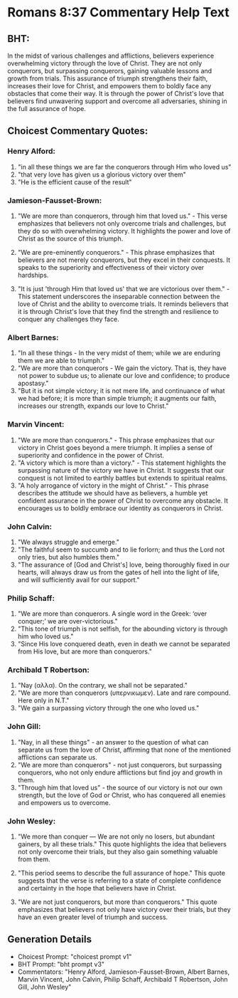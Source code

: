 # Romans 8:37 Commentary Help Text

## BHT:
In the midst of various challenges and afflictions, believers experience overwhelming victory through the love of Christ. They are not only conquerors, but surpassing conquerors, gaining valuable lessons and growth from trials. This assurance of triumph strengthens their faith, increases their love for Christ, and empowers them to boldly face any obstacles that come their way. It is through the power of Christ's love that believers find unwavering support and overcome all adversaries, shining in the full assurance of hope.

## Choicest Commentary Quotes:
### Henry Alford:
1. "in all these things we are far the conquerors through Him who loved us"
2. "that very love has given us a glorious victory over them"
3. "He is the efficient cause of the result"

### Jamieson-Fausset-Brown:
1. "We are more than conquerors, through him that loved us." - This verse emphasizes that believers not only overcome trials and challenges, but they do so with overwhelming victory. It highlights the power and love of Christ as the source of this triumph.

2. "We are pre-eminently conquerors." - This phrase emphasizes that believers are not merely conquerors, but they excel in their conquests. It speaks to the superiority and effectiveness of their victory over hardships.

3. "It is just 'through Him that loved us' that we are victorious over them." - This statement underscores the inseparable connection between the love of Christ and the ability to overcome trials. It reminds believers that it is through Christ's love that they find the strength and resilience to conquer any challenges they face.

### Albert Barnes:
1. "In all these things - In the very midst of them; while we are enduring them we are able to triumph."
2. "We are more than conquerors - We gain the victory. That is, they have not power to subdue us; to alienate our love and confidence; to produce apostasy."
3. "But it is not simple victory; it is not mere life, and continuance of what we had before; it is more than simple triumph; it augments our faith, increases our strength, expands our love to Christ."

### Marvin Vincent:
1. "We are more than conquerors." - This phrase emphasizes that our victory in Christ goes beyond a mere triumph. It implies a sense of superiority and confidence in the power of Christ.
2. "A victory which is more than a victory." - This statement highlights the surpassing nature of the victory we have in Christ. It suggests that our conquest is not limited to earthly battles but extends to spiritual realms.
3. "A holy arrogance of victory in the might of Christ." - This phrase describes the attitude we should have as believers, a humble yet confident assurance in the power of Christ to overcome any obstacle. It encourages us to boldly embrace our identity as conquerors in Christ.

### John Calvin:
1. "We always struggle and emerge."
2. "The faithful seem to succumb and to lie forlorn; and thus the Lord not only tries, but also humbles them."
3. "The assurance of [God and Christ's] love, being thoroughly fixed in our hearts, will always draw us from the gates of hell into the light of life, and will sufficiently avail for our support."

### Philip Schaff:
1. "We are more than conquerors. A single word in the Greek: ‘over conquer;’ we are over-victorious."
2. "This tone of triumph is not selfish, for the abounding victory is through him who loved us."
3. "Since His love conquered death, even in death we cannot be separated from His love, but are more than conquerors."

### Archibald T Robertson:
1. "Nay (αλλα). On the contrary, we shall not be separated." 
2. "We are more than conquerors (υπερνικωμεν). Late and rare compound. Here only in N.T."
3. "We gain a surpassing victory through the one who loved us."

### John Gill:
1. "Nay, in all these things" - an answer to the question of what can separate us from the love of Christ, affirming that none of the mentioned afflictions can separate us.
2. "We are more than conquerors" - not just conquerors, but surpassing conquerors, who not only endure afflictions but find joy and growth in them.
3. "Through him that loved us" - the source of our victory is not our own strength, but the love of God or Christ, who has conquered all enemies and empowers us to overcome.

### John Wesley:
1. "We more than conquer — We are not only no losers, but abundant gainers, by all these trials." This quote highlights the idea that believers not only overcome their trials, but they also gain something valuable from them.

2. "This period seems to describe the full assurance of hope." This quote suggests that the verse is referring to a state of complete confidence and certainty in the hope that believers have in Christ.

3. "We are not just conquerors, but more than conquerors." This quote emphasizes that believers not only have victory over their trials, but they have an even greater level of triumph and success.


## Generation Details
- Choicest Prompt: "choicest prompt v1"
- BHT Prompt: "bht prompt v3"
- Commentators: "Henry Alford, Jamieson-Fausset-Brown, Albert Barnes, Marvin Vincent, John Calvin, Philip Schaff, Archibald T Robertson, John Gill, John Wesley"
